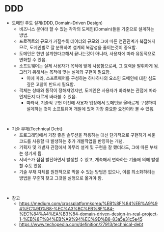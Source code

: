 # DDD

* 도메인 주도 설계(DDD, Domain-Driven Design)
  * 비즈니스 분야라 할 수 있는 각각의 도메인(Domain)들을 기준으로 설계하는 방법.
  * 프로젝트의 규모가 커질수록 데이터의 규모와 그에 따른 연관관계가 복잡해지므로, 도메인별로 잘 분류하여 설계의 복잡성을 줄이는것이 중요함.
  * 도메인은 한번 설계한다고해서 끝나는것이 아니라, 사용자에 따라 유동적으로 변화할 수 있음.
  * 소프트웨어는 실제 사용자가 목적에 맞게 사용함으로써, 그 효력을 발휘하게 됨. 그러기 위해서는 목적에 맞는 설계와 구현이 필요함.
    * 이에 따라, 소프트웨어를 구성하는 하나하나의 요소인 도메인에 대한 심도깊은 고찰이 반드시 필요함.
  * 객체는 상태와 동작이 정해져있지만, 도메인은 사용자가 바라보는 관점에 따라 언제든지 다르게 바라볼 수 있음.
    * 따라서, 기술적 구현 이전에 사용자 입장에서 도메인을 올바르게 구성하여 설계하는 것이 소프트웨어 개발에 있어 가장 중요한 요건이라 볼 수 있음.

<br>

* 기술 부채(Technical Debt)
  * 프로그래밍에서 가장 좋은 솔루션을 적용하는 대신 단기적으로 구현하기 쉬운 코드를 사용할 때 발생하는 추가 개발작업을 반영하는 개념.
  * 기획자 및 개발자 관점에서 아무리 설계 및 구현을 잘 했더라도, 그에 따른 부채는 생기게 됨.
  * 서비스가 점점 발전하면서 발생할 수 있고, 계속해서 변화하는 기술에 의해 발생할 수도 있음.
  * 기술 부채 자체를 원천적으로 막을 수 있는 방법은 없으나, 이를 최소화하려는 방법을 꾸준히 찾고 그것을 실행으로 옮겨야 함.

<br>

* 참고
  * https://medium.com/crossplatformkorea/%EB%8F%84%EB%A9%94%EC%9D%B8-%EC%A3%BC%EB%8F%84-%EC%84%A4%EA%B3%84-domain-driven-design-in-real-project-1-%EB%8F%84%EB%A9%94%EC%9D%B8-83a5e31c5e45
  * https://www.techopedia.com/definition/27913/technical-debt

